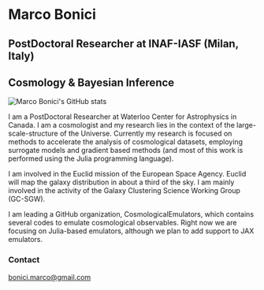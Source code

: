 # Marco Bonici

## PostDoctoral Researcher at INAF-IASF (Milan, Italy)

## Cosmology & Bayesian Inference

![Marco Bonici's GitHub stats](https://github-readme-stats.vercel.app/api?username=marcobonici&theme=dark&show_icons=true)

I am a PostDoctoral Researcher at Waterloo Center for Astrophysics in Canada. I am a cosmologist and my research lies in the context of the large-scale-structure of the Universe. Currently my research is focused on methods to accelerate the analysis of cosmological datasets, employing surrogate models and gradient based methods (and most of this work is performed using the Julia programming language).

I am involved in the Euclid mission of the European Space Agency. Euclid will map the galaxy distribution in about a third of the sky. I am mainly involved in the activity of the Galaxy Clustering Science Working Group (GC-SGW).

I am leading a GitHub organization, CosmologicalEmulators, which contains several codes to emulate cosmological observables. Right now we are focusing on Julia-based emulators, although we plan to add support to JAX emulators.

### Contact

[bonici.marco@gmail.com](mailto:bonici.marco@gmail.com)


<!--
**marcobonici/marcobonici** is a ✨ _special_ ✨ repository because its `README.md` (this file) appears on your GitHub profile.

Here are some ideas to get you started:

- 🔭 I’m currently working on ...
- 🌱 I’m currently learning ...
- 👯 I’m looking to collaborate on ...
- 🤔 I’m looking for help with ...
- 💬 Ask me about ...
- 📫 How to reach me: ...
- 😄 Pronouns: ...
- ⚡ Fun fact: ...
-->
